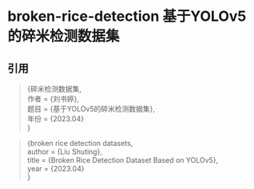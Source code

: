 # broken-rice-detection 基于YOLOv5的碎米检测数据集




## 引用  
  
>{碎米检测数据集,  
作者 = {刘书婷},  
题目 = {基于YOLOv5的碎米检测数据集},  
年份 = {2023.04}  
>}  
   
>{broken rice detection datasets,  
author      = {Liu Shuting},  
title       = {Broken Rice Detection Dataset Based on YOLOv5},  
year        = {2023.04}  
>}  
 
